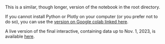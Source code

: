 This is a similar, though longer, version of the notebook in the root directory.

If you cannot install Python or Plotly on your computer (or you prefer not to do so), you can use the [version on Google colab linked here](https://colab.research.google.com/drive/1JiEgyzJWC547CmamXJWj-GGCHqRVZPC7?usp=sharing).

A live version of the final interactive, containing data up to Nov. 1, 2023, is available [here](https://ageller.github.io/IntroToPlotly/plotly_graph.html).


